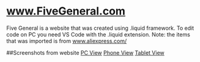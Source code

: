 # www.FiveGeneral.com
Five General is a website that was created using .liquid framework.
To edit code on PC you need VS Code with the .liquid extension.
Note: the items that was imported is from www.aliexpress.com/

##Screenshots from website
[PC View](https://github.com/Aldarraji/FiveGeneral.com-website/blob/master/Screenshots/pc1.JPG)
[Phone View](https://github.com/Aldarraji/FiveGeneral.com-website/blob/master/Screenshots/phone1.JPG)
[Tablet View](https://github.com/Aldarraji/FiveGeneral.com-website/blob/master/Screenshots/tablet1.JPG)
